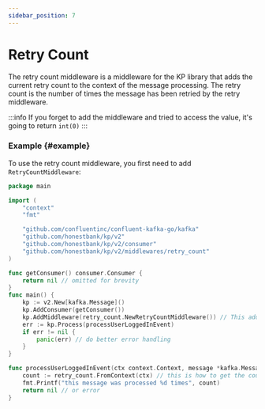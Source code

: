 ```yaml
---
sidebar_position: 7
---
```


# Retry Count
The retry count middleware is a middleware for the KP library that adds the current retry count to the context of the message processing. The retry count is the number of times the message has been retried by the retry middleware.

:::info
If you forget to add the middleware and tried to access the value, it's going to return `int(0)`
:::

### Example {#example}

To use the retry count middleware, you first need to add `RetryCountMiddleware`:

```go
package main

import (
	"context"
	"fmt"

	"github.com/confluentinc/confluent-kafka-go/kafka"
	"github.com/honestbank/kp/v2"
	"github.com/honestbank/kp/v2/consumer"
	"github.com/honestbank/kp/v2/middlewares/retry_count"
)

func getConsumer() consumer.Consumer {
    return nil // omitted for brevity
}
func main() {
	kp := v2.New[kafka.Message]()
	kp.AddConsumer(getConsumer())
	kp.AddMiddleware(retry_count.NewRetryCountMiddleware()) // This adds retry count middleware
	err := kp.Process(processUserLoggedInEvent)
	if err != nil {
		panic(err) // do better error handling
	}
}

func processUserLoggedInEvent(ctx context.Context, message *kafka.Message) error {
	count := retry_count.FromContext(ctx) // this is how to get the count
	fmt.Printf("this message was processed %d times", count)
	return nil // or error
}
```
